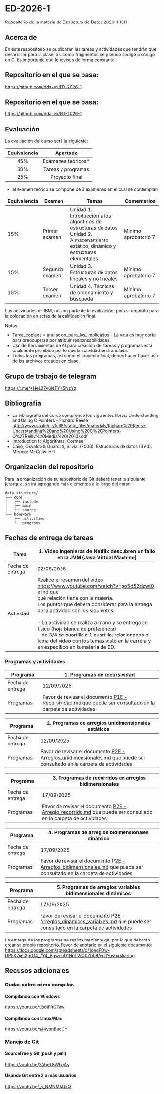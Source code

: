 # ED-2026-1
Repositorio de la materia de Estructura de Datos 2026-1 1311

## Acerca de
En este respositorio se publicarán las tareas y actividades que tendrán que desarrollar para la clase, así como fragmentos de pseudo código o código en C. Es importante que lo revises de forma constante.
## Repositorio en el que se basa:
https://github.com/dda-ex/ED-2026-1

## Repositorio en el que se basa:
https://github.com/dda-ex/ED-2026-1

## Evaluación
La evaluación del curso será la siguiente:

| Equivalencia |       Apartado     |
|:------------:|:------------------:|
|      45%     | Exámenes teóricos* |
|      30%     | Tareas y programas |
|      25%     | Proyecto final     |

* el examen teórico se compone de 3 exámenes en el cual se contemplan

| Equivalencia | Examen         | Temas                                                                                                                                    | Comentarios          |
|--------------|----------------|------------------------------------------------------------------------------------------------------------------------------------------|----------------------|
| 15%          | Primer examen  | Unidad 1. Introducción a los algoritmos de estructuras de datos<br/>Unidad 2. Almacenamiento estático, dinámico y estructuras elementales    | Mínimo aprobatorio 7 |
| 15%          | Segundo examen | Unidad 3. Estructuras de datos lineales y no lineales                                                                                    | Mínimo aprobatorio 7 |
| 15%          | Tercer examen  | Unidad 4. Técnicas de ordenamiento y búsqueda                                                                                            | Mínimo aprobatorio 7 |

Las actividades de IBM, no son parte de la evaluación, pero si requisito para la colocación en actas de la calificación final.

Notas: 
 * Tarea_copiada = anulacion_para_los_implicados - La vida es muy corta para preocuparse por atribuir responsabilidades.
 * Uso de herramientas de AI para creación del tareas y programas está totalmente prohibido por lo que la actividad será anulada.
 * Todos los programas, así como el proyecto final, deben hacer hacer uso de los archivos creados en clase.

## Grupo de trabajo de telegram
https://t.me/+HeL27y6NTYY5NzYz

## Bibliografía
* La bibliografía del curso comprende los siguientes libros:
Understanding and Using C Pointers - Richard Reese
http://www.sauleh.ir/fc98/static_files/materials/Richard%20Reese-Understanding%20and%20Using%20C%20Pointers-O%27Reilly%20Media%20(2013).pdf
* Introduction to Algorithms, Cormen
* Cairó, Osvaldo & Guardati, Silvia. (2006). Estructuras de datos (3 ed). México: McGraw-Hill

## Organización del repositorio
Para la organización de su repositorio de Git deberá tener la siguiente jerarquía, se irá agregando más elementos a lo largo del curso

```
data_structure/
├── code
│	├── include
│	├── main
│	└── source
└── homework
    ├── activities
    └── programs

```

## Fechas de entrega de tareas
| Tarea            | 1. Video Ingenieros de Netflix descubren un fallo en la JVM (Java Virtual Machine)                                                                                                                               |
|------------------|------------------------------------------------------------------------------------------------------------------------------------------------------------------------------------------------------------------|
| Fecha de entrega | 22/08/2025                                                                                                                                                                                                       |
| Actividad        | Realice el resumen del video https://www.youtube.com/watch?v=po5d5Zdzwt0 e indique<br/>qué relación tiene con la materia. <br/> Los puntos que deberá considerar para la entrega de la actividad son los siguientes: <br/><br/>- La actividad se realiza a mano y se entrega en físico (hoja blanca de preferencia)<br/>- de 3/4 de cuartilla a 1 cuartilla, relacionando el tema del video con los temas visto en la carrera y en específico en la materia de ED.|

### Programas y actividades
| Programa          | 1. Programas de recursividad       |
|-------------------|------------------------------------|
| Fecha de entrega  | 12/09/2025                         |
| Programas         | Favor de revisar el documento [P1E - Recursividad.md](./activities/P1E%20-%20Recursividad.md) que puede ser consultado en la carpeta de actividades |

| Programa          | 2. Programas de arreglos unidimensionales estáticos |
|-------------------|------------------------------------|
| Fecha de entrega  | 12/09/2025                         |
| Programas         | Favor de revisar el documento [P2E - Arreglos_unidimensionales.md](./activities/P2E%20-%20Arreglos_unidimensionales.md) que puede ser consultado en la carpeta de actividades |

| Programa          | 3. Programas de recorridos en arreglos bidimensionales |
|-------------------|------------------------------------|
| Fecha de entrega  | 17/09/2025                         |
| Programas         | Favor de revisar el documento [P2E - Arreglo_recorrido.md](./activities/P2E%20-%20Arreglo_recorrido.md) que puede ser consultado en la carpeta de actividades |

| Programa          | 4. Programas de arreglos bidimensionales dinámico  |
|-------------------|------------------------------------|
| Fecha de entrega  | 17/09/2025                         |
| Programas         | Favor de revisar el documento [P2E - Arreglos_bidimensionales.md](./activities/P2E%20-%20Arreglos_bidimensionales.md) que puede ser consultado en la carpeta de actividades |

| Programa          | 5. Programas de arreglos variables bidimensionales dinámicos  |
|-------------------|------------------------------------|
| Fecha de entrega  | 17/09/2025                         |
| Programas         | Favor de revisar el documento [P2E - Arreglos_dinamicos_variables.md](./activities/P2E%20-%20Arreglos_dinamicos_variables.md) que puede ser consultado en la carpeta de actividades |


La entrega de los programas se realiza mediante git, por lo que deberán crear su propio repositorio. Favor de anotarlo en el siguiente documento: https://docs.google.com/spreadsheets/d/1oegFOw-DP5K7uelXgrO4_7Y4_BgwrmD1NpTVrO0Zbb8/edit?usp=sharing

## Recusos adicionales

### Dudas sobre cómo compilar.
#### Compilando con Windows
https://youtu.be/9BdiFftGTaw

#### Compilando con Linux/Mac
https://youtu.be/sJ4vonBuqCY

### Manejo de Git
#### SourceTree y Git (push y pull)
https://youtu.be/3AbeT8WhqAs

#### Usando Git entre 2 o más usuarios
https://youtu.be/_5_NMNMAQkQ

